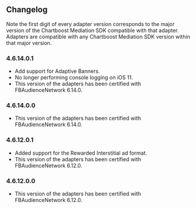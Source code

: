 ## Changelog

Note the first digit of every adapter version corresponds to the major version of the Chartboost Mediation SDK compatible with that adapter. 
Adapters are compatible with any Chartboost Mediation SDK version within that major version.

### 4.6.14.0.1
- Add support for Adaptive Banners.
- No longer performing console logging on iOS 11.
- This version of the adapters has been certified with FBAudienceNetwork 6.14.0.

### 4.6.14.0.0
- This version of the adapters has been certified with FBAudienceNetwork 6.14.0.

### 4.6.12.0.1
- Added support for the Rewarded Interstitial ad format.
- This version of the adapters has been certified with FBAudienceNetwork 6.12.0.

### 4.6.12.0.0
- This version of the adapters has been certified with FBAudienceNetwork 6.12.0.
